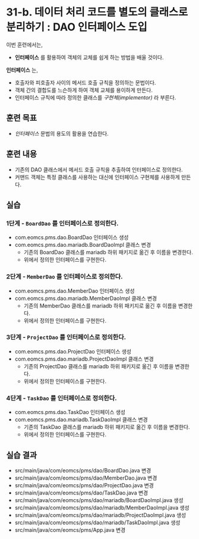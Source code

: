 # 31-b. 데이터 처리 코드를 별도의 클래스로 분리하기 : DAO 인터페이스 도입

이번 훈련에서는,
- **인터페이스** 를 활용하여 객체의 교체를 쉽게 하는 방법을 배울 것이다.

**인터페이스** 는,
- 호출자와 피호출자 사이의 메서드 호출 규칙을 정의하는 문법이다.
- 객체 간의 결합도를 느슨하게 하여 객체 교체를 용이하게 만든다.
- 인터페이스 규칙에 따라 정의한 클래스를 *구현체(implementor)* 라 부른다.

## 훈련 목표
- *인터페이스* 문법의 용도의 활용을 연습한다.

## 훈련 내용
- 기존의 DAO 클래스에서 메서드 호출 규칙을 추출하여 인터페이스로 정의한다.
- 커맨드 객체는 특정 클래스를 사용하는 대신에 인터페이스 구현체를 사용하게 만든다.

## 실습

### 1단계 - `BoardDao` 를 인터페이스로 정의한다.

- com.eomcs.pms.dao.BoardDao 인터페이스 생성
- com.eomcs.pms.dao.mariadb.BoardDaoImpl 클래스 변경
  - 기존의 BoardDao 클래스를 mariadb 하위 패키지로 옮긴 후 이름을 변경한다.
  - 위에서 정의한 인터페이스를 구현한다.

### 2단계 - `MemberDao` 를 인터페이스로 정의한다.

- com.eomcs.pms.dao.MemberDao 인터페이스 생성
- com.eomcs.pms.dao.mariadb.MemberDaoImpl 클래스 변경
  - 기존의 MemberDao 클래스를 mariadb 하위 패키지로 옮긴 후 이름을 변경한다.
  - 위에서 정의한 인터페이스를 구현한다.

### 3단계 - `ProjectDao` 를 인터페이스로 정의한다.

- com.eomcs.pms.dao.ProjectDao 인터페이스 생성
- com.eomcs.pms.dao.mariadb.ProjectDaoImpl 클래스 변경
  - 기존의 ProjectDao 클래스를 mariadb 하위 패키지로 옮긴 후 이름을 변경한다.
  - 위에서 정의한 인터페이스를 구현한다.

### 4단계 - `TaskDao` 를 인터페이스로 정의한다.

- com.eomcs.pms.dao.TaskDao 인터페이스 생성
- com.eomcs.pms.dao.mariadb.TaskDaoImpl 클래스 변경
  - 기존의 TaskDao 클래스를 mariadb 하위 패키지로 옮긴 후 이름을 변경한다.
  - 위에서 정의한 인터페이스를 구현한다.

## 실습 결과
- src/main/java/com/eomcs/pms/dao/BoardDao.java 변경
- src/main/java/com/eomcs/pms/dao/MemberDao.java 변경
- src/main/java/com/eomcs/pms/dao/ProjectDao.java 변경
- src/main/java/com/eomcs/pms/dao/TaskDao.java 변경
- src/main/java/com/eomcs/pms/dao/mariadb/BoardDaoImpl.java 생성
- src/main/java/com/eomcs/pms/dao/mariadb/MemberDaoImpl.java 생성
- src/main/java/com/eomcs/pms/dao/mariadb/ProjectDaoImpl.java 생성
- src/main/java/com/eomcs/pms/dao/mariadb/TaskDaoImpl.java 생성
- src/main/java/com/eomcs/pms/App.java 변경
